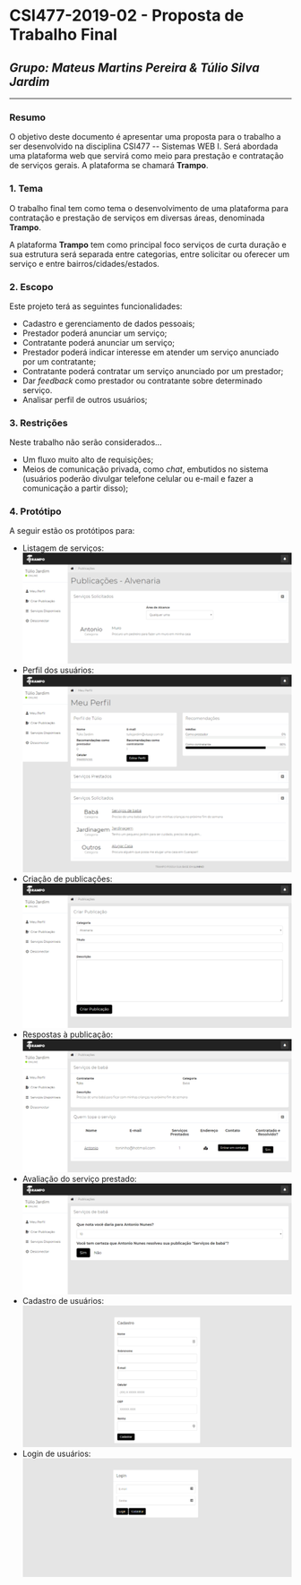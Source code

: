 # **CSI477-2019-02 - Proposta de Trabalho Final**
## *Grupo: Mateus Martins Pereira & Túlio Silva Jardim*

--------------

<!-- Descrever um resumo sobre o trabalho. -->

### Resumo

  O objetivo deste documento é apresentar uma proposta para o trabalho a ser desenvolvido na disciplina CSI477 -- Sistemas WEB I. Será abordada uma plataforma web que servirá como meio para prestação e contratação de serviços gerais. A plataforma se chamará **Trampo**.

<!-- Apresentar o tema. -->
### 1. Tema

  O trabalho final tem como tema o desenvolvimento de uma plataforma para contratação e prestação de serviços em diversas áreas, denominada **Trampo**.
  
  A plataforma **Trampo** tem como principal foco serviços de curta duração e sua estrutura será separada entre categorias, entre solicitar ou oferecer um serviço e entre bairros/cidades/estados.

<!-- Descrever e limitar o escopo da aplicação. -->
### 2. Escopo

  Este projeto terá as seguintes funcionalidades:
  
   * Cadastro e gerenciamento de dados pessoais;
   * Prestador poderá anunciar um serviço;
   * Contratante poderá anunciar um serviço;
   * Prestador poderá indicar interesse em atender um serviço anunciado por um contratante;
   * Contratante poderá contratar um serviço anunciado por um prestador;
   * Dar *feedback* como prestador ou contratante sobre determinado serviço.
   * Analisar perfil de outros usuários;

<!-- Apresentar restrições de funcionalidades e de escopo. -->
### 3. Restrições

  Neste trabalho não serão considerados...
  * Um fluxo muito alto de requisições;
  * Meios de comunicação privada, como *chat*, embutidos no sistema (usuários poderão divulgar telefone celular ou e-mail e fazer a comunicação a partir disso);

<!-- Construir alguns protótipos para a aplicação, disponibilizá-los no Github e descrever o que foi considerado. //-->
### 4. Protótipo

  A seguir estão os protótipos para:
  * Listagem de serviços: ![alt-text][servicos]
  * Perfil dos usuários: ![alt-text][perfil]
  * Criação de publicações: ![alt-text][publicacao]
  * Respostas à publicação: ![alt-text][respostas]
  * Avaliação do serviço prestado: ![alt-text][feedback]
  * Cadastro de usuários: ![alt-text][cadastro]
  * Login de usuários: ![alt-text][login]
  
  [publicacao]: https://raw.githubusercontent.com/UFOP-CSI477/2019-02-trabalho-final-mateus-e-tulio/master/Prototypes/publicacao.png "Tela de criação de publicações"
  [servicos]: https://raw.githubusercontent.com/UFOP-CSI477/2019-02-trabalho-final-mateus-e-tulio/master/Prototypes/servicos.png "Tela de listagem de serviços"
  [perfil]: https://raw.githubusercontent.com/UFOP-CSI477/2019-02-trabalho-final-mateus-e-tulio/master/Prototypes/perfil.png "Tela de perfil do usuário"
  [cadastro]: https://raw.githubusercontent.com/UFOP-CSI477/2019-02-trabalho-final-mateus-e-tulio/master/Prototypes/cadastro.png "Tela de cadastro"
  [login]: https://raw.githubusercontent.com/UFOP-CSI477/2019-02-trabalho-final-mateus-e-tulio/master/Prototypes/login.png "Tela de login"
  [respostas]: https://raw.githubusercontent.com/UFOP-CSI477/2019-02-trabalho-final-mateus-e-tulio/master/Prototypes/respostas.png "Tela de publicação e suas respostas"
  [feedback]: https://raw.githubusercontent.com/UFOP-CSI477/2019-02-trabalho-final-mateus-e-tulio/master/Prototypes/feedback.png "Tela de avaliação do prestador"